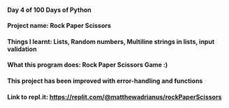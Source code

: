 #### Day 4 of 100 Days of Python
#### Project name: Rock Paper Scissors
#### Things I learnt: Lists, Random numbers, Multiline strings in lists, input validation

#### What this program does: Rock Paper Scissors Game :)

#### This project has been improved with error-handling and functions
#### Link to repl.it: https://replit.com/@matthewadrianus/rockPaperScissors
